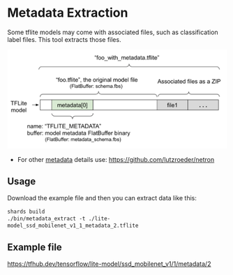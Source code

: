 # Metadata Extraction

Some tflite models may come with associated files, such as classification label files.
This tool extracts those files.

![metadata format](./model_with_metadata.png)

* For other [metadata](https://www.tensorflow.org/lite/models/convert/metadata) details use: https://github.com/lutzroeder/netron

## Usage

Download the example file and then you can extract data like this:

```
shards build
./bin/metadata_extract -t ./lite-model_ssd_mobilenet_v1_1_metadata_2.tflite
```

## Example file

https://tfhub.dev/tensorflow/lite-model/ssd_mobilenet_v1/1/metadata/2
